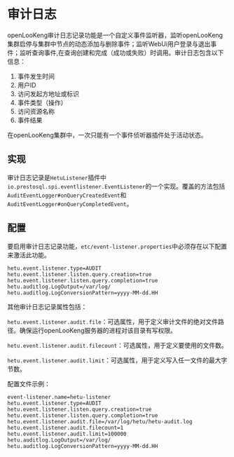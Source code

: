 # 审计日志

openLooKeng审计日志记录功能是一个自定义事件监听器，监听openLooKeng集群启停与集群中节点的动态添加与删除事件；监听WebUi用户登录与退出事件；监听查询事件,在查询创建和完成（成功或失败）时调用。审计日志包含以下信息：

1. 事件发生时间
2. 用户ID
3. 访问发起方地址或标识
4. 事件类型（操作）
5. 访问资源名称
6. 事件结果

在openLooKeng集群中，一次只能有一个事件侦听器插件处于活动状态。

## 实现

审计日志记录是`HetuListener`插件中`io.prestosql.spi.eventlistener.EventListener`的一个实现。覆盖的方法包括`AuditEventLogger#onQueryCreatedEvent`和`AuditEventLogger#onQueryCompletedEvent`。

## 配置

要启用审计日志记录功能，`etc/event-listener.properties`中必须存在以下配置来激活此功能。

```
hetu.event.listener.type=AUDIT
hetu.event.listener.listen.query.creation=true
hetu.event.listener.listen.query.completion=true
hetu.auditlog.LogOutput=/var/log/
hetu.auditlog.LogConversionPattern=yyyy-MM-dd.HH
```

其他审计日志记录属性包括：

`hetu.event.listener.audit.file`：可选属性，用于定义审计文件的绝对文件路径。确保运行openLooKeng服务器的进程对该目录有写权限。

`hetu.event.listener.audit.filecount`：可选属性，用于定义要使用的文件数。

`hetu.event.listener.audit.limit`：可选属性，用于定义写入任一文件的最大字节数。

配置文件示例：

```properties
event-listener.name=hetu-listener
hetu.event.listener.type=AUDIT
hetu.event.listener.listen.query.creation=true
hetu.event.listener.listen.query.completion=true
hetu.event.listener.audit.file=/var/log/hetu/hetu-audit.log
hetu.event.listener.audit.filecount=1
hetu.event.listener.audit.limit=100000
hetu.auditlog.LogOutput=/var/log/
hetu.auditlog.LogConversionPattern=yyyy-MM-dd.HH
```